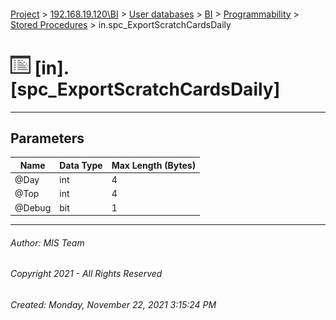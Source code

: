 #### 

[Project](../../../../../index.md) > [192.168.19.120\\BI](../../../../index.md) > [User databases](../../../index.md) > [BI](../../index.md) > [Programmability](../index.md) > [Stored Procedures](Stored_Procedures.md) > in.spc_ExportScratchCardsDaily

# ![Stored Procedures](../../../../../Images/StoredProcedure32.png) [in].[spc_ExportScratchCardsDaily]

---

## <a name="#parameters"></a>Parameters

| Name | Data Type | Max Length (Bytes) |
|---|---|---|
| @Day | int | 4 |
| @Top | int | 4 |
| @Debug | bit | 1 |


---

###### Author:  MIS Team

###### Copyright 2021 - All Rights Reserved

###### Created: Monday, November 22, 2021 3:15:24 PM

